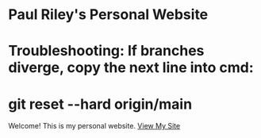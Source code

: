 # Paul Riley's Personal Website
# Troubleshooting: If branches diverge, copy the next line into cmd:
# git reset --hard origin/main
Welcome! This is my personal website.
[View My Site](https://rileyp93.github.io/prscience/)
